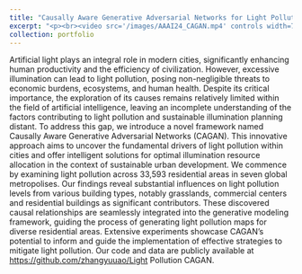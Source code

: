 ```yaml
---
title: "Causally Aware Generative Adversarial Networks for Light Pollution Control"
excerpt: "<p><br><video src='/images/AAAI24_CAGAN.mp4' controls width=720 ></video></p><p><video src='/images/CAGAN_18m.mp4' controls width=720></video><br></p>"
collection: portfolio
---
```


Artificial light plays an integral role in modern cities, significantly enhancing human productivity and the efficiency of civilization. However, excessive illumination can lead to light pollution, posing non-negligible threats to economic burdens, ecosystems, and human health. Despite its critical importance, the exploration of its causes remains relatively limited within the field of artificial intelligence, leaving an incomplete understanding of the factors contributing to light pollution and sustainable illumination planning distant. To address this gap, we introduce a novel framework named Causally Aware Generative Adversarial Networks (CAGAN). This innovative approach aims to uncover the fundamental drivers of light pollution within cities and offer intelligent solutions for optimal illumination resource allocation in the context of sustainable urban development. We commence by examining light pollution across 33,593 residential areas in seven global metropolises. Our findings reveal substantial influences on light pollution levels from various building types, notably grasslands, commercial centers and residential buildings as significant contributors. These discovered causal relationships are seamlessly integrated into the generative modeling framework, guiding the process of generating light pollution maps for diverse residential areas. Extensive experiments showcase CAGAN’s potential to inform and guide the implementation of effective strategies to mitigate light pollution. Our code and data are publicly available at https://github.com/zhangyuuao/Light Pollution CAGAN.
